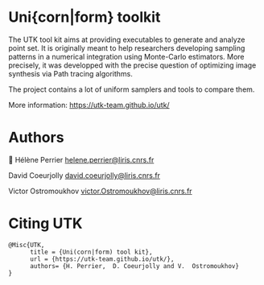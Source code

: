 # Uni{corn|form} toolkit


The UTK tool kit aims at providing executables to generate and analyze
point set. It is originally meant to help researchers developing
sampling patterns in a numerical integration using Monte-Carlo
estimators. More precisely, it was developped with the precise
question of optimizing image synthesis via Path tracing algorithms.

The project contains a lot of uniform samplers and tools to compare
them.

More information: https://utk-team.github.io/utk/

# Authors

🦄 Hélène Perrier <helene.perrier@liris.cnrs.fr>

David Coeurjolly <david.coeurjolly@liris.cnrs.fr>

Victor Ostromoukhov <victor.Ostromoukhov@liris.cnrs.fr>

# Citing UTK

```
@Misc{UTK,
      title = {Uni(corn|form) tool kit},
      url = {https://utk-team.github.io/utk/},
      authors= {H. Perrier,  D. Coeurjolly and V.  Ostromoukhov}
}
```

